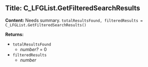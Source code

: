 ## Title: C_LFGList.GetFilteredSearchResults

**Content:**
Needs summary.
`totalResultsFound, filteredResults = C_LFGList.GetFilteredSearchResults()`

**Returns:**
- `totalResultsFound`
  - *number?* = 0
- `filteredResults`
  - *number*